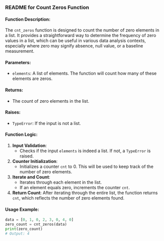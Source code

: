 ### README for Count Zeros Function

#### Function Description:
The `cnt_zeros` function is designed to count the number of zero elements in a list. It provides a straightforward way to determine the frequency of zero values in a list, which can be useful in various data analysis contexts, especially where zero may signify absence, null value, or a baseline measurement.

#### Parameters:
- `elements`: A list of elements. The function will count how many of these elements are zeros.

#### Returns:
- The count of zero elements in the list.

#### Raises:
- `TypeError`: If the input is not a list.

#### Function Logic:
1. **Input Validation**: 
   - Checks if the input `elements` is indeed a list. If not, a `TypeError` is raised.
2. **Counter Initialization**:
   - Initializes a counter `cnt` to 0. This will be used to keep track of the number of zero elements.
3. **Iterate and Count**:
   - Iterates through each element in the list.
   - If an element equals zero, increments the counter `cnt`.
4. **Return Count**: After iterating through the entire list, the function returns `cnt`, which reflects the number of zero elements found.

#### Usage Example:
```python
data = [0, 1, 0, 2, 3, 0, 4, 0]
zero_count = cnt_zeros(data)
print(zero_count)
# Output: 4
```
